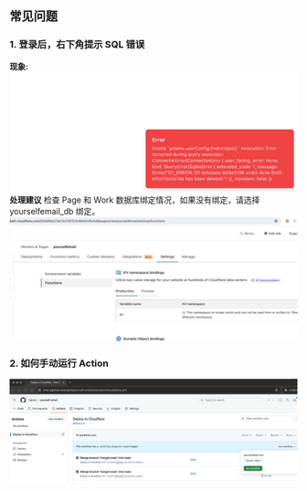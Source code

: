 ## 常见问题
### 1. 登录后，右下角提示 SQL 错误
**现象:**
![faq1.png](tutorial%2Ffaq1.png)
**处理建议** 检查 Page 和 Work 数据库绑定情况，如果没有绑定，请选择 yourselfemail_db 绑定。
![pages_d1_check.png](tutorial%2Fpages_d1_check.png)

### 2. 如何手动运行 Action
![faq2.png](tutorial%2Ffaq2.png)
